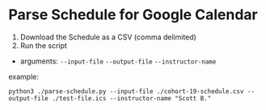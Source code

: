 # Parse Schedule for Google Calendar

1. Download the Schedule as a CSV (comma delimited)
2. Run the script
  - arguments: `--input-file` `--output-file` `--instructor-name`

example:

```
python3 ./parse-schedule.py --input-file ./cohort-19-schedule.csv --output-file ./test-file.ics --instructor-name "Scott B."
```